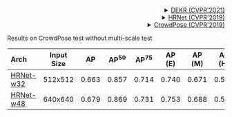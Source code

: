 <!-- [ALGORITHM] -->

<details>
<summary align="right"><a href="https://arxiv.org/abs/2104.02300">DEKR (CVPR'2021)</a></summary>

```bibtex
@inproceedings{geng2021bottom,
  title={Bottom-up human pose estimation via disentangled keypoint regression},
  author={Geng, Zigang and Sun, Ke and Xiao, Bin and Zhang, Zhaoxiang and Wang, Jingdong},
  booktitle={Proceedings of the IEEE/CVF Conference on Computer Vision and Pattern Recognition},
  pages={14676--14686},
  year={2021}
}
```

</details>

<!-- [ALGORITHM] -->

<details>
<summary align="right"><a href="http://openaccess.thecvf.com/content_CVPR_2019/html/Sun_Deep_High-Resolution_Representation_Learning_for_Human_Pose_Estimation_CVPR_2019_paper.html">HRNet (CVPR'2019)</a></summary>

```bibtex
@inproceedings{sun2019deep,
  title={Deep high-resolution representation learning for human pose estimation},
  author={Sun, Ke and Xiao, Bin and Liu, Dong and Wang, Jingdong},
  booktitle={Proceedings of the IEEE conference on computer vision and pattern recognition},
  pages={5693--5703},
  year={2019}
}
```

</details>

<!-- [DATASET] -->

<details>
<summary align="right"><a href="http://openaccess.thecvf.com/content_CVPR_2019/html/Li_CrowdPose_Efficient_Crowded_Scenes_Pose_Estimation_and_a_New_Benchmark_CVPR_2019_paper.html">CrowdPose (CVPR'2019)</a></summary>

```bibtex
@article{li2018crowdpose,
  title={CrowdPose: Efficient Crowded Scenes Pose Estimation and A New Benchmark},
  author={Li, Jiefeng and Wang, Can and Zhu, Hao and Mao, Yihuan and Fang, Hao-Shu and Lu, Cewu},
  journal={arXiv preprint arXiv:1812.00324},
  year={2018}
}
```

</details>

Results on CrowdPose test without multi-scale test

| Arch                                           | Input Size |  AP   | AP<sup>50</sup> | AP<sup>75</sup> | AP (E) | AP (M) | AP (H) |                      ckpt                      |                      log                      |
| :--------------------------------------------- | :--------: | :---: | :-------------: | :-------------: | :----: | :----: | :----: | :--------------------------------------------: | :-------------------------------------------: |
| [HRNet-w32](/configs/body_2d_keypoint/dekr/crowdpose/dekr_hrnet-w32_8xb10-300e_crowdpose-512x512.py) |  512x512   | 0.663 |      0.857      |      0.714      | 0.740  | 0.671  | 0.576  | [ckpt](https://download.openmmlab.com/mmpose/v1/body_2d_keypoint/dekr/crowdpose/dekr_hrnet-w32_8xb10-140e_crowdpose-512x512_147bae97-20221228.pth) | [log](https://download.openmmlab.com/mmpose/v1/body_2d_keypoint/dekr/crowdpose/dekr_hrnet-w32_8xb10-140e_crowdpose-512x512_20221228.json) |
| [HRNet-w48](/configs/body_2d_keypoint/dekr/crowdpose/dekr_hrnet-w48_8xb5-300e_crowdpose-640x640.py) |  640x640   | 0.679 |      0.869      |      0.731      | 0.753  | 0.688  | 0.593  | [ckpt](https://download.openmmlab.com/mmpose/v1/body_2d_keypoint/dekr/crowdpose/dekr_hrnet-w48_8xb5-300e_crowdpose-640x640_4ea6031e-20230128.pth) | [log](https://download.openmmlab.com/mmpose/v1/body_2d_keypoint/dekr/crowdpose/dekr_hrnet-w48_8xb5-300e_crowdpose-640x640_20230128.json) |
